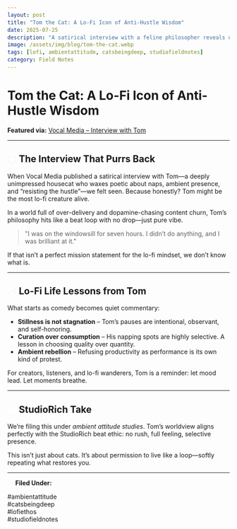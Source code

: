 ```yaml
---
layout: post
title: "Tom the Cat: A Lo-Fi Icon of Anti-Hustle Wisdom"
date: 2025-07-25
description: "A satirical interview with a feline philosopher reveals unexpected truths about lo-fi lifestyle, naps, and resistance to productivity culture."
image: /assets/img/blog/tom-the-cat.webp
tags: [lofi, ambientattitude, catsbeingdeep, studiofieldnotes]
category: Field Notes
---
```


# Tom the Cat: A Lo-Fi Icon of Anti-Hustle Wisdom

**Featured via:** [Vocal Media – Interview with Tom](https://vocal.media/interview/interview-with-tom-yobe70yr5)

---

## <img src="/assets/icons/cat-face.svg" alt="Cat Face" style="width: 1em; vertical-align: middle;" /> The Interview That Purrs Back

When Vocal Media published a satirical interview with Tom—a deeply unimpressed housecat who waxes poetic about naps, ambient presence, and “resisting the hustle”—we felt seen. Because honestly? Tom might be the most lo-fi creature alive.

In a world full of over-delivery and dopamine-chasing content churn, Tom’s philosophy hits like a beat loop with no drop—just pure vibe.

> "I was on the windowsill for seven hours. I didn’t do anything, and I was brilliant at it."

If that isn’t a perfect mission statement for the lo-fi mindset, we don’t know what is.

---

## <img src="/assets/icons/dreamy-clouds.svg" alt="Dreamy Clouds" style="width: 1em; vertical-align: middle;" />  Lo-Fi Life Lessons from Tom

What starts as comedy becomes quiet commentary:

- **Stillness is not stagnation** – Tom’s pauses are intentional, observant, and self-honoring.
- **Curation over consumption** – His napping spots are highly selective. A lesson in choosing quality over quantity.
- **Ambient rebellion** – Refusing productivity as performance is its own kind of protest.

For creators, listeners, and lo-fi wanderers, Tom is a reminder: let mood lead. Let moments breathe.

---

## <img src="/assets/icons/eye.svg" alt="Eye icon" style="width: 1em; vertical-align: middle;" /> StudioRich Take

We’re filing this under *ambient attitude studies*. Tom’s worldview aligns perfectly with the StudioRich beat ethic: no rush, full feeling, selective presence.

This isn’t just about cats. It’s about permission to live like a loop—softly repeating what restores you.

---
<img src="/assets/icons/folder.svg" alt="Folder icon" style="width: 1em; vertical-align: middle;" /> **Filed Under:**

#ambientattitude  
#catsbeingdeep  
#lofiethos  
#studiofieldnotes

